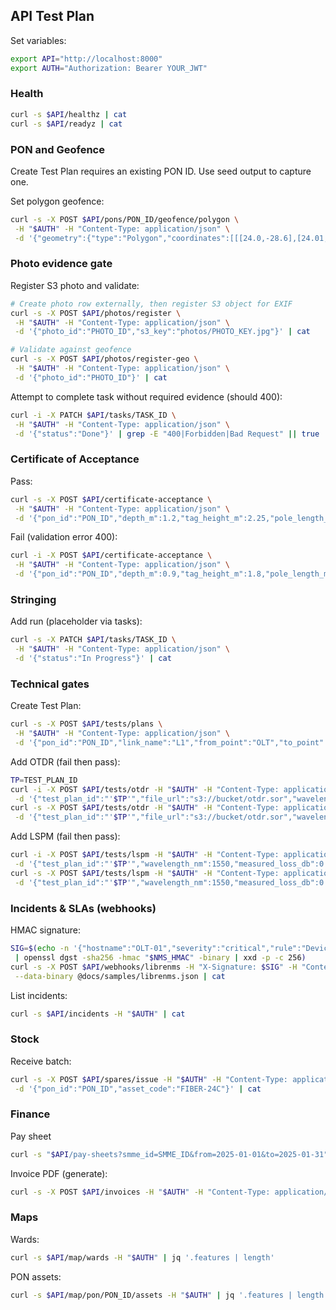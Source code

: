 ## API Test Plan

Set variables:

```bash
export API="http://localhost:8000"
export AUTH="Authorization: Bearer YOUR_JWT"
```

### Health

```bash
curl -s $API/healthz | cat
curl -s $API/readyz | cat
```

### PON and Geofence

Create Test Plan requires an existing PON ID. Use seed output to capture one.

Set polygon geofence:
```bash
curl -s -X POST $API/pons/PON_ID/geofence/polygon \
 -H "$AUTH" -H "Content-Type: application/json" \
 -d '{"geometry":{"type":"Polygon","coordinates":[[[24.0,-28.6],[24.01,-28.6],[24.01,-28.59],[24.0,-28.59],[24.0,-28.6]]]}}' | cat
```

### Photo evidence gate

Register S3 photo and validate:
```bash
# Create photo row externally, then register S3 object for EXIF
curl -s -X POST $API/photos/register \
 -H "$AUTH" -H "Content-Type: application/json" \
 -d '{"photo_id":"PHOTO_ID","s3_key":"photos/PHOTO_KEY.jpg"}' | cat

# Validate against geofence
curl -s -X POST $API/photos/register-geo \
 -H "$AUTH" -H "Content-Type: application/json" \
 -d '{"photo_id":"PHOTO_ID"}' | cat
```

Attempt to complete task without required evidence (should 400):
```bash
curl -i -X PATCH $API/tasks/TASK_ID \
 -H "$AUTH" -H "Content-Type: application/json" \
 -d '{"status":"Done"}' | grep -E "400|Forbidden|Bad Request" || true
```

### Certificate of Acceptance

Pass:
```bash
curl -s -X POST $API/certificate-acceptance \
 -H "$AUTH" -H "Content-Type: application/json" \
 -d '{"pon_id":"PON_ID","depth_m":1.2,"tag_height_m":2.25,"pole_length_m":7.6}' | cat
```

Fail (validation error 400):
```bash
curl -i -X POST $API/certificate-acceptance \
 -H "$AUTH" -H "Content-Type: application/json" \
 -d '{"pon_id":"PON_ID","depth_m":0.9,"tag_height_m":1.8,"pole_length_m":6.8}' | grep "400" || true
```

### Stringing

Add run (placeholder via tasks):
```bash
curl -s -X PATCH $API/tasks/TASK_ID \
 -H "$AUTH" -H "Content-Type: application/json" \
 -d '{"status":"In Progress"}' | cat
```

### Technical gates

Create Test Plan:
```bash
curl -s -X POST $API/tests/plans \
 -H "$AUTH" -H "Content-Type: application/json" \
 -d '{"pon_id":"PON_ID","link_name":"L1","from_point":"OLT","to_point":"ONU","wavelength_nm":1550,"max_loss_db":0.35,"otdr_required":true,"lspm_required":true}' | cat
```

Add OTDR (fail then pass):
```bash
TP=TEST_PLAN_ID
curl -i -X POST $API/tests/otdr -H "$AUTH" -H "Content-Type: application/json" \
 -d '{"test_plan_id":"'$TP'","file_url":"s3://bucket/otdr.sor","wavelength_nm":1550,"total_loss_db":1.2,"max_splice_loss_db":0.6,"passed":false}' | grep "200\|400" || true
curl -s -X POST $API/tests/otdr -H "$AUTH" -H "Content-Type: application/json" \
 -d '{"test_plan_id":"'$TP'","file_url":"s3://bucket/otdr.sor","wavelength_nm":1550,"total_loss_db":0.1,"max_splice_loss_db":0.1,"passed":true}' | cat
```

Add LSPM (fail then pass):
```bash
curl -i -X POST $API/tests/lspm -H "$AUTH" -H "Content-Type: application/json" \
 -d '{"test_plan_id":"'$TP'","wavelength_nm":1550,"measured_loss_db":0.9,"margin_db":-0.1,"passed":false}' | grep "200\|400" || true
curl -s -X POST $API/tests/lspm -H "$AUTH" -H "Content-Type: application/json" \
 -d '{"test_plan_id":"'$TP'","wavelength_nm":1550,"measured_loss_db":0.2,"margin_db":0.1,"passed":true}' | cat
```

### Incidents & SLAs (webhooks)

HMAC signature:
```bash
SIG=$(echo -n '{"hostname":"OLT-01","severity":"critical","rule":"Device Down","alert_id":12345,"state":"alert","msg":"OLT-01 no response"}' \
 | openssl dgst -sha256 -hmac "$NMS_HMAC" -binary | xxd -p -c 256)
curl -s -X POST $API/webhooks/librenms -H "X-Signature: $SIG" -H "Content-Type: application/json" \
 --data-binary @docs/samples/librenms.json | cat
```

List incidents:
```bash
curl -s $API/incidents -H "$AUTH" | cat
```

### Stock

Receive batch:
```bash
curl -s -X POST $API/spares/issue -H "$AUTH" -H "Content-Type: application/json" \
 -d '{"pon_id":"PON_ID","asset_code":"FIBER-24C"}' | cat
```

### Finance

Pay sheet
```bash
curl -s "$API/pay-sheets?smme_id=SMME_ID&from=2025-01-01&to=2025-01-31" -H "$AUTH" | cat
```

Invoice PDF (generate):
```bash
curl -s -X POST $API/invoices -H "$AUTH" -H "Content-Type: application/json" -d '{"pon_id":"PON_ID"}' -o invoice.pdf
```

### Maps

Wards:
```bash
curl -s $API/map/wards -H "$AUTH" | jq '.features | length'
```

PON assets:
```bash
curl -s $API/map/pon/PON_ID/assets -H "$AUTH" | jq '.features | length'
```

